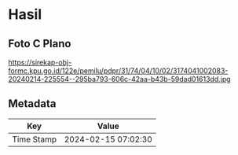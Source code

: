 # Hasil

## Foto C Plano

https://sirekap-obj-formc.kpu.go.id/122e/pemilu/pdpr/31/74/04/10/02/3174041002083-20240214-225554--295ba793-606c-42aa-b43b-59dad01613dd.jpg


## Metadata

| Key        | Value               |
| ---------- | ------------------- |
| Time Stamp | 2024-02-15 07:02:30 |



